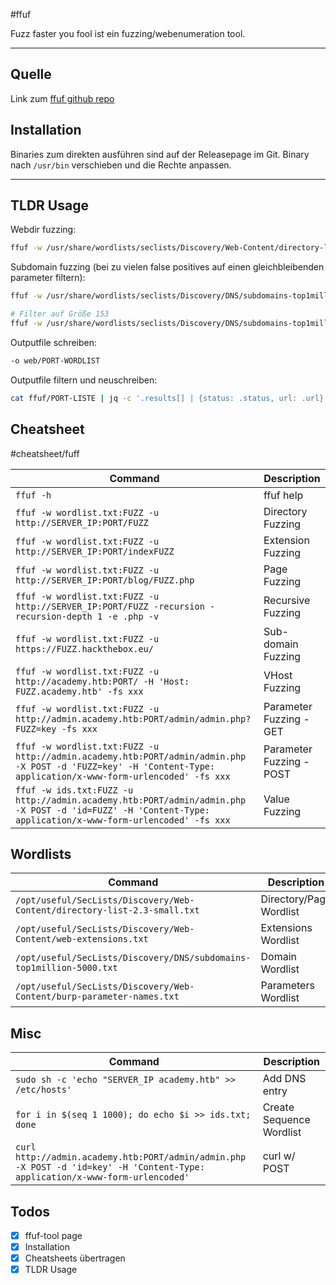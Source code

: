 
#ffuf 

Fuzz faster you fool ist ein fuzzing/webenumeration tool.

-------
## Quelle

Link zum [ffuf github repo](https://github.com/ffuf/ffuf)

## Installation

Binaries zum direkten ausführen sind auf der Releasepage im Git.
Binary nach `/usr/bin` verschieben und die Rechte anpassen.

---------
## TLDR Usage

Webdir fuzzing:
```bash
ffuf -w /usr/share/wordlists/seclists/Discovery/Web-Content/directory-list-2.3-medium.txt -u http://blazorized.htb/FUZZ -c
```

Subdomain fuzzing  (bei zu vielen false positives auf einen gleichbleibenden parameter filtern):
```bash
ffuf -w /usr/share/wordlists/seclists/Discovery/DNS/subdomains-top1million-110000.txt -H "Host: FUZZ.blazorized.htb" -u http://blazorized.htb/  -c

# Filter auf Größe 153
ffuf -w /usr/share/wordlists/seclists/Discovery/DNS/subdomains-top1million-110000.txt -H "Host: FUZZ.blazorized.htb" -u http://blazorized.htb/  -c -fs 153
```

Outputfile schreiben:
```bash
-o web/PORT-WORDLIST
```

Outputfile filtern und neuschreiben:
```bash
cat ffuf/PORT-LISTE | jq -c '.results[] | {status: .status, url: .url}' | jq -s 'sort_by(.status)' | jq -r '.[] | "\(.status),\(.url)"' | tee ffuf/PORT-LISTE
```

## Cheatsheet


#cheatsheet/fuff

| **Command** | **Description** |
| --------------|-------------------|
| `ffuf -h` | ffuf help |
| `ffuf -w wordlist.txt:FUZZ -u http://SERVER_IP:PORT/FUZZ` | Directory Fuzzing |
| `ffuf -w wordlist.txt:FUZZ -u http://SERVER_IP:PORT/indexFUZZ` | Extension Fuzzing |
| `ffuf -w wordlist.txt:FUZZ -u http://SERVER_IP:PORT/blog/FUZZ.php` | Page Fuzzing |
| `ffuf -w wordlist.txt:FUZZ -u http://SERVER_IP:PORT/FUZZ -recursion -recursion-depth 1 -e .php -v` | Recursive Fuzzing |
| `ffuf -w wordlist.txt:FUZZ -u https://FUZZ.hackthebox.eu/` | Sub-domain Fuzzing |
| `ffuf -w wordlist.txt:FUZZ -u http://academy.htb:PORT/ -H 'Host: FUZZ.academy.htb' -fs xxx` | VHost Fuzzing |
| `ffuf -w wordlist.txt:FUZZ -u http://admin.academy.htb:PORT/admin/admin.php?FUZZ=key -fs xxx` | Parameter Fuzzing - GET |
| `ffuf -w wordlist.txt:FUZZ -u http://admin.academy.htb:PORT/admin/admin.php -X POST -d 'FUZZ=key' -H 'Content-Type: application/x-www-form-urlencoded' -fs xxx` | Parameter Fuzzing - POST |
| `ffuf -w ids.txt:FUZZ -u http://admin.academy.htb:PORT/admin/admin.php -X POST -d 'id=FUZZ' -H 'Content-Type: application/x-www-form-urlencoded' -fs xxx` | Value Fuzzing |

## Wordlists

| **Command** | **Description** |
| --------------|-------------------|
| `/opt/useful/SecLists/Discovery/Web-Content/directory-list-2.3-small.txt` | Directory/Page Wordlist |
| `/opt/useful/SecLists/Discovery/Web-Content/web-extensions.txt` | Extensions Wordlist |
| `/opt/useful/SecLists/Discovery/DNS/subdomains-top1million-5000.txt` | Domain Wordlist |
| `/opt/useful/SecLists/Discovery/Web-Content/burp-parameter-names.txt` | Parameters Wordlist |

## Misc

| **Command** | **Description** |
| --------------|-------------------|
| `sudo sh -c 'echo "SERVER_IP academy.htb" >> /etc/hosts'` | Add DNS entry |
| `for i in $(seq 1 1000); do echo $i >> ids.txt; done` | Create Sequence Wordlist |
| `curl http://admin.academy.htb:PORT/admin/admin.php -X POST -d 'id=key' -H 'Content-Type: application/x-www-form-urlencoded'` | curl w/ POST |

## Todos

- [x] ffuf-tool page
- [x] Installation
- [x] Cheatsheets übertragen
- [x] TLDR Usage